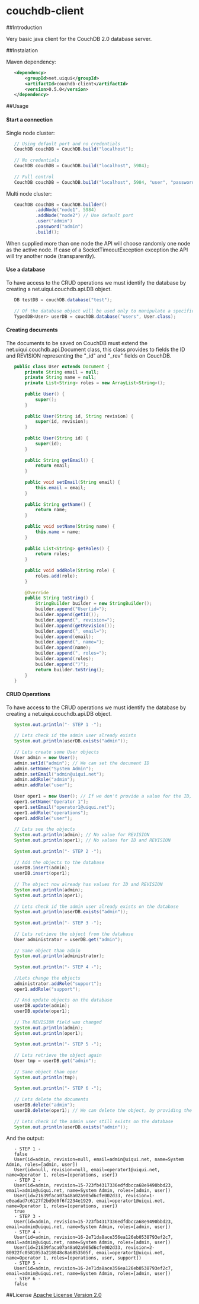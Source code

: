 couchdb-client
==============

##Introduction

  Very basic java client for the CouchDB 2.0 database server.
  
  
##Instalation

Maven dependency:
 
 ```xml
	<dependency>
	    <groupId>net.uiqui</groupId>
	    <artifactId>couchdb-client</artifactId>
	    <version>0.5.0</version>
	</dependency>
 ```
 
##Usage
 
#### Start a connection

Single node cluster:
 ```java
	// Using default port and no credentials
	CouchDB couchDB = CouchDB.build("localhost");
	
	// No credentials
	CouchDB couchDB = CouchDB.build("localhost", 5984);
	
	// Full control
	CouchDB couchDB = CouchDB.build("localhost", 5984, "user", "password");
 ```
	 
Multi node cluster:
 ```java
	CouchDB couchDB = CouchDB.builder()
			.addNode("node1", 5984)
			.addNode("node2") // Use default port
			.user("admin")
			.password("admin")
			.build();
 ```
When supplied more than one node the API will choose randomly one node as the active node.
If case of a SocketTimeoutException exception the API will try another node (transparently).

#### Use a database

To have access to the CRUD operations we must identify the database by creating a net.uiqui.couchdb.api.DB object.
 ```java
	DB testDB = couchDB.database("test");
	
	// Of the database object will be used only to manipulate a specific object type, we can use the TypedDB class instead
	TypedDB<User> userDB = couchDB.database("users", User.class);
 ```

#### Creating documents

The documents to be saved on CouchDB must extend the net.uiqui.couchdb.api.Document class, this class provides to fields the ID and REVISION representing the "_id" and "_rev" fields on CouchDB.
 ```java
	public class User extends Document {
		private String email = null;
		private String name = null;
		private List<String> roles = new ArrayList<String>();
		
		public User() {
			super();
		}
	
		public User(String id, String revision) {
			super(id, revision);
		}
	
		public User(String id) {
			super(id);
		}
	
		public String getEmail() {
			return email;
		}
	
		public void setEmail(String email) {
			this.email = email;
		}
	
		public String getName() {
			return name;
		}
	
		public void setName(String name) {
			this.name = name;
		}
	
		public List<String> getRoles() {
			return roles;
		}
		
		public void addRole(String role) {
			roles.add(role);
		}
		
		@Override
		public String toString() {
			StringBuilder builder = new StringBuilder();
			builder.append("User(id=");
			builder.append(getId());
			builder.append(", revision=");
			builder.append(getRevision());
			builder.append(", email=");
			builder.append(email);
			builder.append(", name=");
			builder.append(name);
			builder.append(", roles=");
			builder.append(roles);
			builder.append(")");
			return builder.toString();
		}	
	}
 ```
 
#### CRUD Operations

To have access to the CRUD operations we must identify the database by creating a net.uiqui.couchdb.api.DB object.
 ```java
	System.out.println("- STEP 1 -");
	
	// Lets check id the admin user already exists
	System.out.println(userDB.exists("admin")); 
	
	// Lets create some User objects
	User admin = new User();
	admin.setId("admin"); // We can set the document ID
	admin.setName("System Admin");
	admin.setEmail("admin@uiqui.net");
	admin.addRole("admin");
	admin.addRole("user");
	
	User oper1 = new User(); // If we don't provide a value for the ID, CouchDB will provide a unique ID
	oper1.setName("Operator 1");
	oper1.setEmail("operator1@uiqui.net");
	oper1.addRole("operations");
	oper1.addRole("user");
	
	// Lets see the objects 
	System.out.println(admin); // No value for REVISION
	System.out.println(oper1); // No values for ID and REVISION
	
	System.out.println("- STEP 2 -");
	
	// Add the objects to the database
	userDB.insert(admin);
	userDB.insert(oper1);
	
	// The object now already has values for ID and REVISION
	System.out.println(admin);
	System.out.println(oper1);
	
	// Lets check id the admin user already exists on the database
	System.out.println(userDB.exists("admin")); 
	
	System.out.println("- STEP 3 -");
	
	// Lets retrieve the object from the database
	User administrator = userDB.get("admin");
	
	// Same object than admin
	System.out.println(administrator);
	
	System.out.println("- STEP 4 -");
	
	//Lets change the objects
	administrator.addRole("support");
	oper1.addRole("support");
	
	// And update objects on the database
	userDB.update(admin);
	userDB.update(oper1);
	
	// The REVISION field was changed
	System.out.println(admin);
	System.out.println(oper1);
	
	System.out.println("- STEP 5 -");
	
	// Lets retrieve the object again
	User tmp = userDB.get("admin");
	
	// Same object than oper
	System.out.println(tmp);
	
	System.out.println("- STEP 6 -");
	
	// Lets delete the documents
	userDB.delete("admin");
	userDB.delete(oper1); // We can delete the object, by providing the only the ID or by providing the ID and the REVISION
	
	// Lets check id the admin user still exists on the database
	System.out.println(userDB.exists("admin")); 
 ```

And the output:
 ```
	- STEP 1 -
	false
	User(id=admin, revision=null, email=admin@uiqui.net, name=System Admin, roles=[admin, user])
	User(id=null, revision=null, email=operator1@uiqui.net, name=Operator 1, roles=[operations, user])
	- STEP 2 -
	User(id=admin, revision=15-723fb4317336edfdbcca68e9490bbd23, email=admin@uiqui.net, name=System Admin, roles=[admin, user])
	User(id=21639faca07a48a02a905d6cfe002d33, revision=1-e0eadad7c6127f2bd9d0f6f2234e1929, email=operator1@uiqui.net, name=Operator 1, roles=[operations, user])
	true
	- STEP 3 -
	User(id=admin, revision=15-723fb4317336edfdbcca68e9490bbd23, email=admin@uiqui.net, name=System Admin, roles=[admin, user])
	- STEP 4 -
	User(id=admin, revision=16-2e71da8ace356ea126eb0538793ef2c7, email=admin@uiqui.net, name=System Admin, roles=[admin, user])
	User(id=21639faca07a48a02a905d6cfe002d33, revision=2-80922fc0581053a218048c8a6853505f, email=operator1@uiqui.net, name=Operator 1, roles=[operations, user, support])
	- STEP 5 -
	User(id=admin, revision=16-2e71da8ace356ea126eb0538793ef2c7, email=admin@uiqui.net, name=System Admin, roles=[admin, user])
	- STEP 6 -
	false
 ```
 
##License
[Apache License Version 2.0](http://www.apache.org/licenses/LICENSE-2.0.html)

